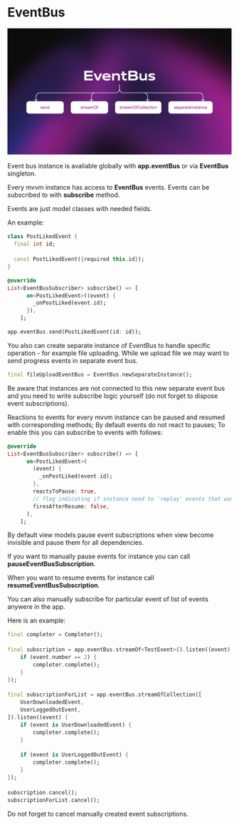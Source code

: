 # EventBus

<img src="doc_images/event_bus.png" alt="event_bus" width="600"/>

Event bus instance is avaliable globally with <b>app.eventBus</b> or via <b>EventBus</b> singleton. 

Every mvvm instance has access to <b>EventBus</b> events.
Events can be subscribed to with <b>subscribe</b> method.

Events are just model classes with needed fields.

An example:

```dart
class PostLikedEvent {
  final int id;

  const PostLikedEvent({required this.id});
}
```

```dart
@override
List<EventBusSubscriber> subscribe() => [
      on<PostLikedEvent>((event) {
        _onPostLiked(event.id);
      }),
    ];
```

```dart
app.eventBus.send(PostLikedEvent(id: id));
```

You also can create separate instance of EventBus to handle specific operation - for example file uploading.
While we upload file we may want to send progress events in separate event bus.

```dart
final fileUploadEventBus = EventBus.newSeparateInstance();
```

Be aware that instances are not connected to this new separate event bus and you need to write subscribe logic yourself (do not forget to dispose event subscriptions).

Reactions to events for every mvvm instance can be paused and resumed with corresponding methods;
By default events do not react to pauses;
To enable this you can subscribe to events with follows:

```dart
@override
List<EventBusSubscriber> subscribe() => [
      on<PostLikedEvent>(
        (event) {
          _onPostLiked(event.id);
        },
        reactsToPause: true,
        // flag indicating if instance need to 'replay' events that was received while instance was paused
        firesAfterResume: false,
      ),
    ];
```

By default view models pause event subscriptions when view become invisible and pause them for all dependencies.

If you want to manually pause events for instance you can call <b>pauseEventBusSubscription</b>.

When you want to resume events for instance call <b>resumeEventBusSubscription</b>.

You can also manually subscribe for particular event of list of events anywere in the app.

Here is an example:

```dart
final completer = Completer();

final subscription = app.eventBus.streamOf<TestEvent>().listen((event) {
    if (event.number == 2) {
        completer.complete();
    }
});

final subscriptionForList = app.eventBus.streamOfCollection([
    UserDownloadedEvent,
    UserLoggedOutEvent,
]).listen((event) {
    if (event is UserDownloadedEvent) {
        completer.complete();
    }

    if (event is UserLoggedOutEvent) {
        completer.complete();
    }
});

subscription.cancel();
subscriptionForList.cancel();
```

Do not forget to cancel manually created event subscriptions.
